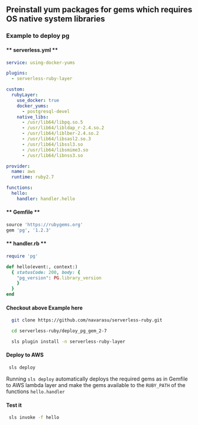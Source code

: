 <!-- # Customization -->

##  Preinstall yum packages for gems which requires OS native system libraries

### Example to deploy pg

<!-- tabs:start -->

#### ** serverless.yml **

```yml
service: using-docker-yums

plugins:
  - serverless-ruby-layer

custom:
  rubyLayer:
    use_docker: true
    docker_yums:
      - postgresql-devel
    native_libs:
      - /usr/lib64/libpq.so.5
      - /usr/lib64/libldap_r-2.4.so.2
      - /usr/lib64/liblber-2.4.so.2
      - /usr/lib64/libsasl2.so.3
      - /usr/lib64/libssl3.so
      - /usr/lib64/libsmime3.so
      - /usr/lib64/libnss3.so

provider:
  name: aws
  runtime: ruby2.7

functions:
  hello:
    handler: handler.hello
  ```

#### ** Gemfile **

```ruby
source 'https://rubygems.org'
gem 'pg', '1.2.3'
```

#### ** handler.rb **

```ruby
require 'pg'

def hello(event:, context:)
  { statusCode: 200, body: {
    "pg_version": PG.library_version
    }
  }
end

```

<!-- tabs:end -->

#### Checkout above Example here


```bash
  git clone https://github.com/navarasu/serverless-ruby.git
```

```bash
  cd serverless-ruby/deploy_pg_gem_2-7

  sls plugin install -n serverless-ruby-layer

```


#### Deploy to AWS

```bash
 sls deploy
```

Running `sls deploy` automatically deploys the required gems as in Gemfile to AWS lambda layer and make the gems available to the `RUBY_PATH` of the functions `hello.handler`


#### Test it

```bash
 sls invoke -f hello
```
